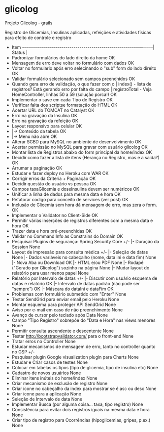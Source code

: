 # glicolog
Projeto Glicolog - grails

Registro de Glicemias, Insulinas aplicadas, refeições e atividades físicas para efeito de controle e registro


* Item ------------------------------------------------------------------| Status |
* Padronizar formulários do lado direito da home                            OK
* Mensagem de erro deve voltar no formulário com dados                      OK
* Voltar no formulario após erro selecinando o "sub" form do lado direito   OK
* Validar formulário selecionado sem campos preenchidos                     OK
* Quando gera erro de validação, o que fazer com o 
| index() - lista de registros? Está gerando erro por falta do campo
| registroTotal - Veja HomeController, linhas 50 a 59 (solução porca!)      OK
* Implementar o save em cada Tipo de Registro                               OK
* Verificar falta dos scriptse formatação do HTML                           OK
* Acertar URL do TOMCAT no Catalyst                                         OK
* Erro na gravação da Insulina                                              OK
* Erro na gravação da refeição                                              OK
* Layout responsivo para celular                                            OK
* |-> Conteúdo da tabela                                                    OK
* |-> Menu não abre                                                         OK
* Alterar SGBD para MySQL no ambiente de desenvolvimento                    OK
* Acertar permissão no MySQL para gravar com usuário glicolog               OK
* Montar lista de Registros abaixo do form principal da home/index          OK
* Decidir como fazer a lista de itens (Herança no Registro, mas e a saída?) OK
* Arrumar a paginação                                                       OK
* Estudar e fazer deploy no Heroku com WAR                                  OK
* Corrigir erros da Criteria + Paginação                                    OK
* Decidir questão do usuário vs pessoa                                      OK
* Campos taxaGlicemia e doseInsulina devem ser numéricos                    OK
* Unificar a linha de dados para mesma data e hora                          OK
* Refatorar codigo para conceito de services (ver post)                     OK
* Inclusão de Glicemia sem hora dá mensagem de erro, mas zera o form.       OK
* Implementar o Validator no Client-Side                                    OK
* Permitir várias inserções de registros diferentes com a mesma data e hora OK
* Trazer data e hora pré-preenchidas                                        OK
* Validar no Command Info as Constrains do Domain                           OK
* Pesquisar Plugins de segurança: Spring Security Core                      +/-
   |- Duração da Session                                                    None
* Layout de impressão para consulta médica                                  +/-
   |- Seleção de datas                                                      None
   |- Dados variáveis no cabeçalho (nome, data ini e data fim)              None
   |- Nova Aba ou Download                                                  OK
   |- HTML e/ou PDF                                                         None
   |- Rodapé ("Gerado por Glicolog") sozinho na página                      None
   |- Mudar layout do relatório para usar menos papel                       None
* Relatório por Intervalo de datas                                          +/-
   |- Discutir com usuário esquema de datas e relatório                     OK
   |- Intervalo de datas padrão (não pode ser "sempre")                     OK
   |- Máscara do dataIni e dataFim                                          OK
* Problemas com formulário submetido com "Enter"                            None
* Testar SendGrid para enviar email pelo Heroku                             None
* Montar esquema para proteger API SendGrid                                 None
* Aviso por e-mail em caso de não preenchimento                             None
* Avanço de cursor pelo teclado após Data                                   None
* Campo "Tipo Registro" sobrepõe do "Data e Hora" nas views menores         None
* Permitir consulta ascendente e descentente                                None
* Testar  http://bootstrapvalidator.com/ para o front-end                   None
* Tratar erros no Controller                                                None
* Estudar mecanismos de mensagem de erro, tanto no controller quanto no GSP +/-
* Pesquisar plugin Google visualization plugin para Charts                  None
* Estudar e Criar casos de testes                                           None
* Colocar em tabelas os tipos (tipo de glicemia, tipo de insulina etc)      None
* Cadastro de novos usuários                                                None
* Eliminar itens inúteis do home/index                                      None
* Criar mecanismo de exclusão de registro                                   None
* Criar ícone no cabeçalho da index para mostrar se é asc ou desc           None
* Criar ícone para a aplicação                                              None
* Seleção de Intervalo de data                                              None
* Implementar Busca (por alguma coisa... taxa, tipo registro)               None
* Consistência para evitar dois registros iguais na mesma data e hora       None
* Criar tipo de registro para Ocorrências (hipoglicemias, gripes, p.ex.)    None